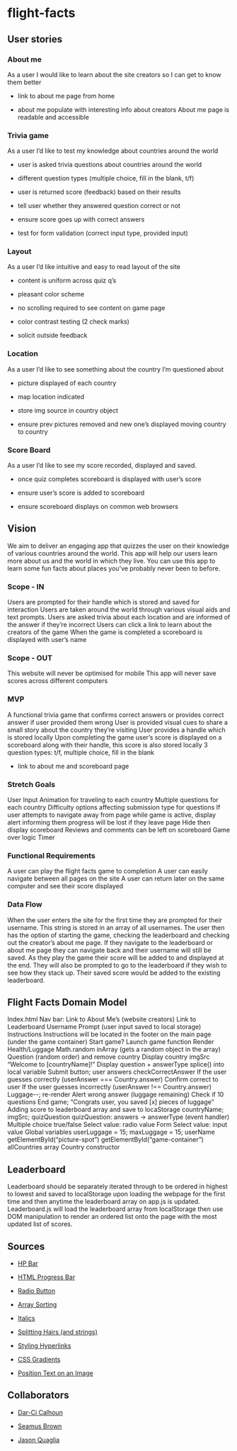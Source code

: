 # flight-facts

## User stories

### About me

As a user I would like to learn about the site creators so I can get to know them better

- link to about me page from home

- about me populate with interesting info about creators
About me page is readable and accessible

### Trivia game

As a user I’d like to test my knowledge about countries around the world

- user is asked trivia questions about countries around the world

- different question types (multiple choice, fill in the blank, t/f)

- user is returned score (feedback) based on their results

- tell user whether they answered question correct or not

- ensure score goes up with correct answers

- test for form validation (correct input type, provided input)

### Layout

As a user I’d like intuitive and easy to read layout of the site

- content is uniform across quiz q’s

- pleasant color scheme

- no scrolling required to see content on game page

- color contrast testing (2 check marks)

- solicit outside feedback

### Location

As a user I’d like to see something about the country I’m questioned about

- picture displayed of each country

- map location indicated

- store img source in country object

- ensure prev pictures removed and new one’s displayed moving country to country

### Score Board

As a user I’d like to see my score recorded, displayed and saved.

- once quiz completes scoreboard is displayed with user’s score

- ensure user’s score is added to scoreboard

- ensure scoreboard displays on common web browsers

## Vision

We aim to deliver an engaging app that quizzes the user on their knowledge of various countries around the world. This app will help our users learn more about us and the world in which they live. You can use this app to learn some fun facts about places you’ve probably never been to before.

### Scope - IN

Users are prompted for their handle which is stored and saved for interaction
Users are taken around the world through various visual aids and text prompts.
Users are asked trivia about each location and are informed of the answer if they’re incorrect
Users can click a link to learn about the creators of the game
When the game is completed a scoreboard is displayed with user’s name

### Scope - OUT

This website will never be optimised for mobile
This app will never save scores across different computers

### MVP

A functional trivia game that confirms correct answers or provides correct answer if user provided them wrong
User is provided visual cues to share a small story about the country they’re visiting
User provides a handle which is stored locally
Upon completing the game user’s score is displayed on a scoreboard along with their handle, this score is also stored locally
3 question types: t/f, multiple choice, fill in the blank

- link to about me and scoreboard page

### Stretch Goals

User Input
Animation for traveling to each country
Multiple questions for each country
Difficulty options affecting submission type for questions
If user attempts to navigate away from page while game is active, display alert informing them progress will be lost if they leave page
Hide then display scoreboard
Reviews and comments can be left on scoreboard
Game over logic
Timer

### Functional Requirements

A user can play the flight facts game to completion
A user can easily navigate between all pages on the site
A user can return later on the same computer and see their score displayed

### Data Flow

When the user enters the site for the first time they are prompted for their username. This string is stored in an array of all usernames. The user then has the option of starting the game, checking the leaderboard and checking out the creator’s about me page. If they navigate to the leaderboard or about me page they can navigate back and their username will still be saved. As they play the game their score will be added to and displayed at the end. They will also be prompted to go to the leaderboard if they wish to see how they stack up. Their saved score would be added to the existing leaderboard.

## Flight Facts Domain Model

Index.html
Nav bar:
Link to About Me’s (website creators)
Link to Leaderboard
Username Prompt (user input saved to local storage)
Instructions
Instructions will be located in the footer on the main page (under the game container)
Start game?
Launch game function
Render Health/Luggage
Math.random inArray (gets a random object in the array)
Question (random order) and remove country
Display country imgSrc
“Welcome to [countryName]!”
Display question + answerType
splice() into local variable
Submit button; user answers
checkCorrectAnswer
If the user guesses correctly (userAnswer === Country.answer)
Confirm correct to user
If the user guesses incorrectly (userAnswer !== Country.answer)
Luggage--; re-render
Alert wrong answer (luggage remaining)
Check if 10 questions
End game; “Congrats user, you saved [x] pieces of luggage”
Adding score to leaderboard array and save to locaStorage
countryName; imgSrc; quizQuestion
quizQuestion: answers → answerType (event handler)
Multiple choice
true/false
Select value: radio value
Form
Select value: input value
Global variables
userLuggage = 15;
maxLuggage = 15;
userName
getElementById(“picture-spot”)
getElementById(“game-container”)
allCountries array
Country constructor

## Leaderboard

Leaderboard should be separately iterated through to be ordered in highest to lowest and saved to localStorage upon loading the webpage for the first time and then anytime the leaderboard array on app.js is updated. Leaderboard.js will load the leaderboard array from localStorage then use DOM manipulation to render an ordered list onto the page with the most updated list of scores.

## Sources

- [HP Bar](https://stackoverflow.com/questions/20277052/how-to-make-a-health-bar/20277165)

- [HTML Progress Bar](https://www.w3schools.com/tags/tag_progress.asp)

- [Radio Button](https://www.javascripttutorial.net/javascript-dom/javascript-radio-button/)

- [Array Sorting](https://stackoverflow.com/questions/7889006/sorting-arrays-in-javascript-by-object-key-value)

- [Italics](https://stackoverflow.com/questions/38843059/how-to-set-font-style-italic-using-javascript)

- [Splitting Hairs (and strings)](https://stackoverflow.com/questions/42827884/split-a-number-from-a-string-in-javascript)

- [Styling Hyperlinks](https://www.w3schools.com/css/css_link.asp)

- [CSS Gradients](https://www.w3schools.com/css/css3_gradients.asp)

- [Position Text on an Image](https://www.w3schools.com/howto/howto_css_image_text.asp)

## Collaborators

- [Dar-Ci Calhoun](https://github.com/dcalhoun286)

- [Seamus Brown](https://github.com/shaybrow)

- [Jason Quaglia](https://github.com/stubtail42)
